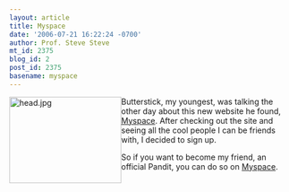 ```yaml
---
layout: article
title: Myspace
date: '2006-07-21 16:22:24 -0700'
author: Prof. Steve Steve
mt_id: 2375
blog_id: 2
post_id: 2375
basename: myspace
---
```

<img src="{{ site.baseurl }}/uploads/2006/head.jpg" alt="head.jpg" width="200" height="154" style="float:left;" />  Butterstick, my youngest, was talking the other day about this new website he found, [Myspace](http://www.myspace.com/).  After checking out the site and seeing all the cool people I can be friends with, I decided to sign up.

So if you want to become my friend, an official Pandit, you can do so on [Myspace](http://www.myspace.com/profstevesteve).
